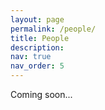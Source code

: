 ```yaml
---
layout: page
permalink: /people/
title: People
description: 
nav: true
nav_order: 5
---
```



Coming soon...



[//]: # ()
[//]: # (profiles:)

[//]: # (  # if you want to include more than one profile, just replicate the following block)

[//]: # (  # and create one content file for each profile inside _pages/)

[//]: # (  - align: right)

[//]: # (    image: prof_pic.jpg)

[//]: # (    content: about_einstein.md)

[//]: # (    image_circular: false # crops the image to make it circular)

[//]: # (    more_info: >)

[//]: # (      <p>555 your office number</p>)

[//]: # (      <p>123 your address street</p>)

[//]: # (      <p>Your City, State 12345</p>)

[//]: # (    )
[//]: # (  - align: left)

[//]: # (    image: prof_pic.jpg)

[//]: # (    content: about_einstein.md)

[//]: # (    image_circular: false # crops the image to make it circular)

[//]: # (    more_info: >)

[//]: # (      <p>555 your office number</p>)

[//]: # (      <p>123 your address street</p>)

[//]: # (      <p>Your City, State 12345</p>)

[//]: # (---)